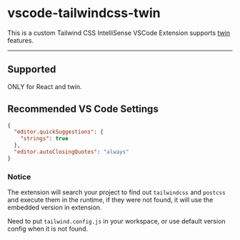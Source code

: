 # vscode-tailwindcss-twin

This is a custom Tailwind CSS IntelliSense VSCode Extension supports [twin](https://github.com/ben-rogerson/twin.macro) features.

---

## Supported

ONLY for React and twin.

## Recommended VS Code Settings

```json
{
  "editor.quickSuggestions": {
    "strings": true
  },
  "editor.autoClosingQuotes": "always"
}
```

### Notice

The extension will search your project to find out `tailwindcss` and `postcss` and execute them in the runtime, if they were not found, it will use the embedded version in extension.

Need to put `tailwind.config.js` in your workspace, or use default version config when it is not found.
